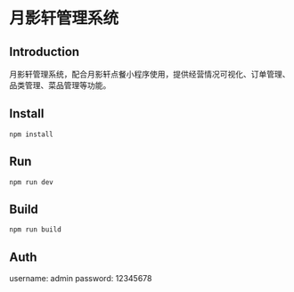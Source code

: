 # 月影轩管理系统

## Introduction
月影轩管理系统，配合月影轩点餐小程序使用，提供经营情况可视化、订单管理、品类管理、菜品管理等功能。

## Install

```
npm install
```

## Run

```
npm run dev
```

## Build

```
npm run build
```

## Auth
username: admin
password: 12345678
